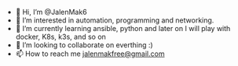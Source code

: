 - 👋 Hi, I’m @JalenMak6
- 👀 I’m interested in automation, programming and networking. 
- 🌱 I’m currently learning ansible, python and later on I will play with docker, K8s, k3s, and so on
- 💞️ I’m looking to collaborate on everthing :)
- 📫 How to reach me jalenmakfree@gmail.com

<!---
JalenMak6/JalenMak6 is a ✨ special ✨ repository because its `README.md` (this file) appears on your GitHub profile.
You can click the Preview link to take a look at your changes.
--->
